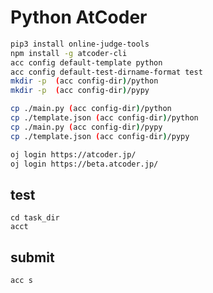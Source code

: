 # Python AtCoder

```bash
pip3 install online-judge-tools
npm install -g atcoder-cli
acc config default-template python
acc config default-test-dirname-format test
mkdir -p  (acc config-dir)/python
mkdir -p  (acc config-dir)/pypy

```

```bash
cp ./main.py (acc config-dir)/python
cp ./template.json (acc config-dir)/python
cp ./main.py (acc config-dir)/pypy
cp ./template.json (acc config-dir)/pypy
```

```bash
oj login https://atcoder.jp/
oj login https://beta.atcoder.jp/
```

## test

```
cd task_dir
acct
```

## submit

```
acc s
```
